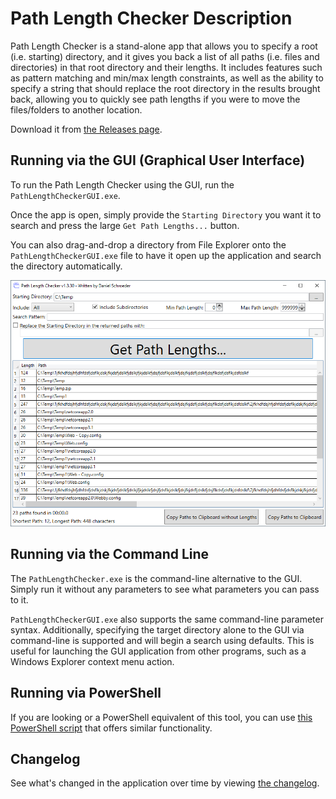 # Path Length Checker Description

Path Length Checker is a stand-alone app that allows you to specify a root (i.e. starting) directory, and it gives you back a list of all paths (i.e. files and directories) in that root directory and their lengths.
It includes features such as pattern matching and min/max length constraints, as well as the ability to specify a string that should replace the root directory in the results brought back, allowing you to quickly see path lengths if you were to move the files/folders to another location.

Download it from [the Releases page](https://github.com/deadlydog/PathLengthChecker/releases).

## Running via the GUI (Graphical User Interface)

To run the Path Length Checker using the GUI, run the `PathLengthCheckerGUI.exe`.

Once the app is open, simply provide the `Starting Directory` you want it to search and press the large `Get Path Lengths...` button.

You can also drag-and-drop a directory from File Explorer onto the `PathLengthCheckerGUI.exe` file to have it open up the application and search the directory automatically.

![Path Length Checker screenshot](docs/Images/PathLengthChecker.png)

## Running via the Command Line

The `PathLengthChecker.exe` is the command-line alternative to the GUI. Simply run it without any parameters to see what parameters you can pass to it.

`PathLengthCheckerGUI.exe` also supports the same command-line parameter syntax. Additionally, specifying the target directory alone to the GUI via command-line is supported and will begin a search using defaults. This is useful for launching the GUI application from other programs, such as a Windows Explorer context menu action.

## Running via PowerShell

If you are looking or a PowerShell equivalent of this tool, you can use [this PowerShell script](tools/GetPathLengths.ps1) that offers similar functionality.

## Changelog

See what's changed in the application over time by viewing [the changelog](Changelog.md).
